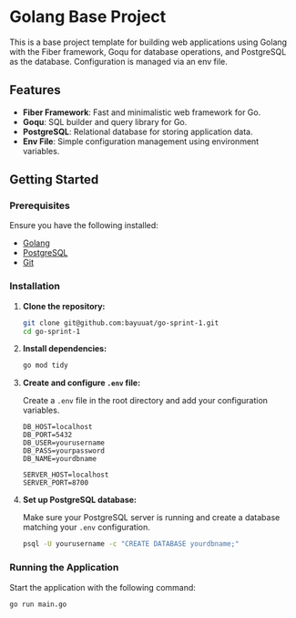 # Golang Base Project

This is a base project template for building web applications using Golang with the Fiber framework, Goqu for database operations, and PostgreSQL as the database. Configuration is managed via an env file.

## Features

- **Fiber Framework**: Fast and minimalistic web framework for Go.
- **Goqu**: SQL builder and query library for Go.
- **PostgreSQL**: Relational database for storing application data.
- **Env File**: Simple configuration management using environment variables.

## Getting Started

### Prerequisites

Ensure you have the following installed:

- [Golang](https://golang.org/dl/)
- [PostgreSQL](https://www.postgresql.org/download/)
- [Git](https://git-scm.com/)

### Installation

1. **Clone the repository:**

    ```sh
    git clone git@github.com:bayuuat/go-sprint-1.git
    cd go-sprint-1
    ```

2. **Install dependencies:**

    ```sh
    go mod tidy
    ```

3. **Create and configure `.env` file:**

   Create a `.env` file in the root directory and add your configuration variables.

    ```env
    DB_HOST=localhost
    DB_PORT=5432
    DB_USER=yourusername
    DB_PASS=yourpassword
    DB_NAME=yourdbname
   
    SERVER_HOST=localhost
    SERVER_PORT=8700
    ```

4. **Set up PostgreSQL database:**

   Make sure your PostgreSQL server is running and create a database matching your `.env` configuration.

    ```sh
    psql -U yourusername -c "CREATE DATABASE yourdbname;"
    ```

### Running the Application

Start the application with the following command:

```sh
go run main.go
